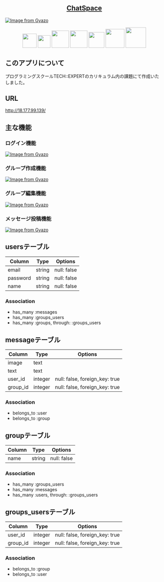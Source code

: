 <h2 align="center"><a href="http://18.177.99.139/">ChatSpace</a></h2>

[![Image from Gyazo](https://i.gyazo.com/691d3a36aad92121fbdabf3dbd8251ad.gif)](https://gyazo.com/691d3a36aad92121fbdabf3dbd8251ad)

<p align="center">
  <a href="https://www.ruby-lang.org/ja/"><img src="https://user-images.githubusercontent.com/57389471/73752345-276ec180-47a4-11ea-8fe1-caf19e125eeb.png" height="45px;" /></a>
  <a href="https://rubyonrails.org/"><img src="https://user-images.githubusercontent.com/57389471/73752059-9697e600-47a3-11ea-89c1-47465384c4fb.png" height="40px;" /></a>
  <a href="http://haml.info/"><img src="https://user-images.githubusercontent.com/57389471/73752833-fba00b80-47a4-11ea-96d7-54c5e6808403.png" height="55px;" /></a>
  <a href="https://sass-lang.com/"><img src="https://user-images.githubusercontent.com/57389471/73752910-1a060700-47a5-11ea-90e4-0c95d7e3e4ed.png" height="55px;" /></a>
  <a href="https://jquery.com/"><img src="https://user-images.githubusercontent.com/57389471/73754740-38213680-47a8-11ea-8dc7-9a7dfa30c992.png" height="50px;" /></a>
  <a href="https://www.mysql.com/jp/"><img src="https://user-images.githubusercontent.com/57389471/73753087-6e10eb80-47a5-11ea-8a91-47f816398fcb.png" height="60px;" /></a>
  <a href="https://aws.amazon.com/jp/"><img src="https://user-images.githubusercontent.com/57389471/73807685-a568b200-4810-11ea-9b66-121e4ba95ecc.png" height="65px;" /></a>
</p>

## このアプリについて
プログラミングスクールTECH::EXPERTのカリキュラム内の課題にて作成いたしました。

## URL
http://18.177.99.139/

## 主な機能

### ログイン機能
[![Image from Gyazo](https://i.gyazo.com/f4d336f791eed0d889b510187db93668.png)](https://gyazo.com/f4d336f791eed0d889b510187db93668)

### グループ作成機能
[![Image from Gyazo](https://i.gyazo.com/20c6c895a4b0d4c1f76f73b2c71527a7.png)](https://gyazo.com/20c6c895a4b0d4c1f76f73b2c71527a7)

### グループ編集機能
[![Image from Gyazo](https://i.gyazo.com/accd641e19312cc4af22e5d2623c60ae.png)](https://gyazo.com/accd641e19312cc4af22e5d2623c60ae)

### メッセージ投稿機能
[![Image from Gyazo](https://i.gyazo.com/691d3a36aad92121fbdabf3dbd8251ad.gif)](https://gyazo.com/691d3a36aad92121fbdabf3dbd8251ad)

## usersテーブル
|Column|Type|Options|
|------|----|-------|
|email|string|null: false|
|password|string|null: false|
|name|string|null: false|
### Association
- has_many :messages
- has_many :groups_users
- has_many  :groups,  through:  :groups_users

## messageテーブル
|Column|Type|Options|
|------|----|-------|
|image|text||
|text|text||
|user_id|integer|null: false, foreign_key: true|
|group_id|integer|null: false, foreign_key: true|
### Association
- belongs_to :user
- belongs_to :group

## groupテーブル
|Column|Type|Options|
|------|----|-------|
|name|string|null: false|
### Association
- has_many :groups_users
- has_many :messages
- has_many  :users,  through:  :groups_users

## groups_usersテーブル
|Column|Type|Options|
|------|----|-------|
|user_id|integer|null: false, foreign_key: true|
|group_id|integer|null: false, foreign_key: true|
### Association
- belongs_to :group
- belongs_to :user
